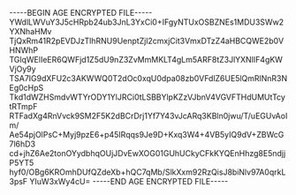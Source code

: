 -----BEGIN AGE ENCRYPTED FILE-----
YWdlLWVuY3J5cHRpb24ub3JnL3YxCi0+IFgyNTUxOSBZNEs1MDU3SWw2YXNhaHMv
TjQxRm41R2pEVDJzTlhRNU9UenptZjl2cmxjCit3VmxDTzZ4aHBCQWE2b0VHNWhP
TGlqWElIeER6QWFjd1Z5dU9nZ3ZvMmMKLT4gLm5ARF8tZ3JlYXNlIF4gKWVjOy9y
TSA7IG9dXFU2c3AKWWQ0T2dOc0xqU0dpa08zb0VFdlZ6UE5lQmRlNnR3NEg0cHpS
Tkd1dWZHSmdvWTYrODY1YlJRCi0tLSBBYlpKZzVJbnV4VGVFTHdUMUtTcytRTmpF
RTFadXg4RnVvck9SM2F5K2dBCrDrj1Yf7Y43vJcARq3KBln0jwu/T/uEGUvAoIm/
Ae54pjOlPsC+Myj9pzE6+p45IRqqs9Je9D+Kxq3W4+4VB5yIQ9dV+ZBWcG7l6hD3
cd+jhZ6Ae2tonOYydbhqOUjJDvEwXOG01GUhUCkyCFkKYQEnHhzg8E5ndjjP5YT5
hyf0/OBg6KROmhDUfQZdeXb+hQC7qMb/SlkXxm92RzQisJ8biNlv97A0qrkL3psF
YIuW3xWy4cU=
-----END AGE ENCRYPTED FILE-----
